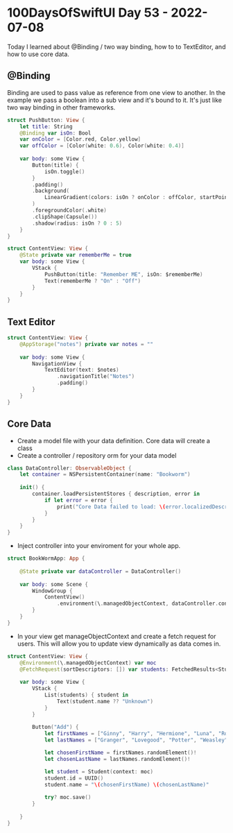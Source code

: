 # 100DaysOfSwiftUI Day 53 - 2022-07-08

Today I learned about @Binding / two way binding, how to to TextEditor, and how to use core data.

## @Binding

Binding are used to pass value as reference from one view to another.  In the example we pass a boolean into a sub view and it's bound to it.  It's just like two way binding in other frameworks.

```swift
struct PushButton: View {
    let title: String
    @Binding var isOn: Bool
    var onColor = [Color.red, Color.yellow]
    var offColor = [Color(white: 0.6), Color(white: 0.4)]
    
    var body: some View {
        Button(title) {
            isOn.toggle()
        }
        .padding()
        .background(
            LinearGradient(colors: isOn ? onColor : offColor, startPoint: .top, endPoint: .bottom)
        )
        .foregroundColor(.white)
        .clipShape(Capsule())
        .shadow(radius: isOn ? 0 : 5)
    }
}

struct ContentView: View {
    @State private var rememberMe = true
    var body: some View {
        VStack {
            PushButton(title: "Remember ME", isOn: $rememberMe)
            Text(rememberMe ? "On" : "Off")
        }
    }
}
```

## Text Editor

```swift
struct ContentView: View {
    @AppStorage("notes") private var notes = ""
    
    var body: some View {
        NavigationView {
            TextEditor(text: $notes)
                .navigationTitle("Notes")
                .padding()
        }
    }
}
```

## Core Data

- Create a model file with your data definition.  Core data will create a class
- Create a controller / repository orm for your data model

```swift
class DataController: ObservableObject {
    let container = NSPersistentContainer(name: "Bookworm")
    
    init() {
        container.loadPersistentStores { description, error in
            if let error = error {
                print("Core Data failed to load: \(error.localizedDescription)")
            }
        }
    }
}
```

- Inject controller into your enviroment for your whole app.

```swift
struct BookWormApp: App {
    
    @State private var dataController = DataController()
    
    var body: some Scene {
        WindowGroup {
            ContentView()
                .environment(\.managedObjectContext, dataController.container.viewContext)
        }
    }
}
```

- In your view get manageObjectContext and create a fetch request for users.  This will allow you to update view dynamically as data comes in.

```swift
struct ContentView: View {
    @Environment(\.managedObjectContext) var moc
    @FetchRequest(sortDescriptors: []) var students: FetchedResults<Student>
    
    var body: some View {
        VStack {
            List(students) { student in
                Text(student.name ?? "Unknown")
            }
        }
        
        Button("Add") {
            let firstNames = ["Ginny", "Harry", "Hermione", "Luna", "Ron"]
            let lastNames = ["Granger", "Lovegood", "Potter", "Weasley"]

            let chosenFirstName = firstNames.randomElement()!
            let chosenLastName = lastNames.randomElement()!

            let student = Student(context: moc)
            student.id = UUID()
            student.name = "\(chosenFirstName) \(chosenLastName)"
            
            try? moc.save()
        }
        
    }
}
```
